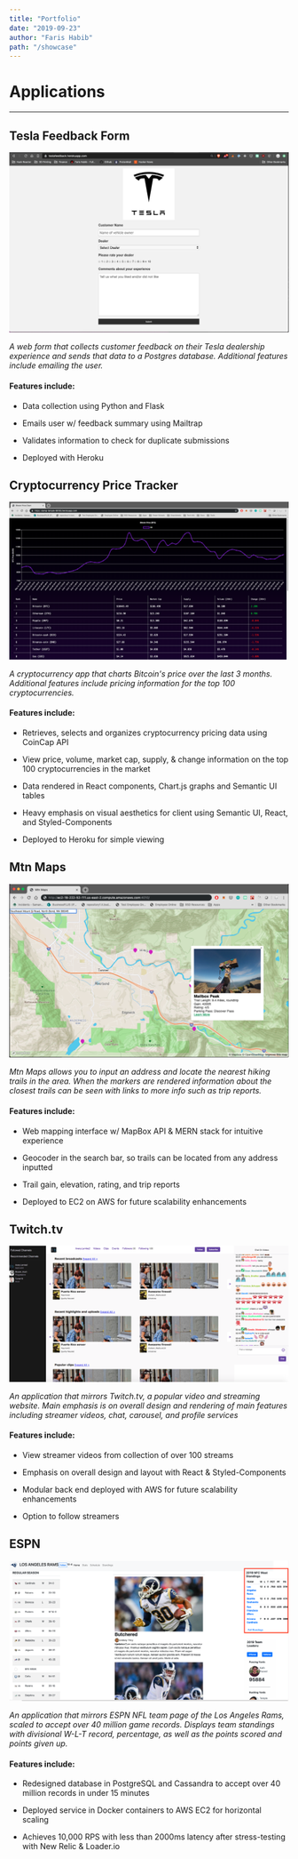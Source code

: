```yaml
---
title: "Portfolio"
date: "2019-09-23"
author: "Faris Habib"
path: "/showcase"
---
```


# Applications

---

## Tesla Feedback Form

[![Tesla Feedback App](../images/tesla-feedback-sample.png?raw=true "Click to view app.")](https://teslafeedback.herokuapp.com/)

<i>A web form that collects customer feedback on their Tesla dealership experience and sends that data to a Postgres database. Additional features include emailing the user. </i>

#### Features include:

  - Data collection using Python and Flask

  - Emails user w/ feedback summary using Mailtrap

  - Validates information to check for duplicate submissions

  - Deployed with Heroku


## Cryptocurrency Price Tracker

[![Crypto App](../images/crypto-sample.png?raw=true "Price Info. Click to view app.")](https://damp-temple-98185.herokuapp.com/)

<i>A cryptocurrency app that charts Bitcoin's price over the last 3 months. Additional features include pricing information for the top 100 cryptocurrencies.</i>

#### Features include:

  - Retrieves, selects and organizes cryptocurrency pricing data using CoinCap API

  - View price, volume, market cap, supply, & change information on the top 100 cryptocurrencies in the market

  - Data rendered in React components, Chart.js graphs and Semantic UI tables

  - Heavy emphasis on visual aesthetics for client using Semantic UI, React, and Styled-Components

  - Deployed to Heroku for simple viewing


## Mtn Maps

[![Mtn Maps](../images/mtn-maps-sample.png?raw=true "Mtn Maps Trail Markers & Popup Info")]()

<i>Mtn Maps allows you to input an address and locate the nearest hiking trails in the area.
When the markers are rendered information about the closest trails can be seen with links to more info such as trip reports.</i>


#### Features include:

  - Web mapping interface w/ MapBox API & MERN stack for intuitive experience

  - Geocoder in the search bar, so trails can be located from any address inputted

  - Trail gain, elevation, rating, and trip reports

  - Deployed to EC2 on AWS for future scalability enhancements


## Twitch.tv

[![Twitch](../images/fec-sample.png?raw=true "Twitch Sample")]()

<i>An application that mirrors Twitch.tv, a popular video and streaming website.
Main emphasis is on overall design and rendering of main features including streamer videos, chat, carousel, and profile services</i>

#### Features include:

  - View streamer videos from collection of over 100 streams

  - Emphasis on overall design and layout with React & Styled-Components

  - Modular back end deployed with AWS for future scalability enhancements

  - Option to follow streamers


## ESPN

[![ESPN](../images/sdc-sample.png?raw=true "ESPN Sample")]()

<i>An application that mirrors ESPN NFL team page of the Los Angeles Rams, scaled to accept over 40 million game records.
Displays team standings with divisional W-L-T record, percentage, as well as the points scored and points given up. </i>


#### Features include:

  - Redesigned database in PostgreSQL and Cassandra to accept over 40 million records in under 15 minutes

  - Deployed service in Docker containers to AWS EC2 for horizontal scaling

  - Achieves 10,000 RPS with less than 2000ms latency after stress-testing with New Relic & Loader.io